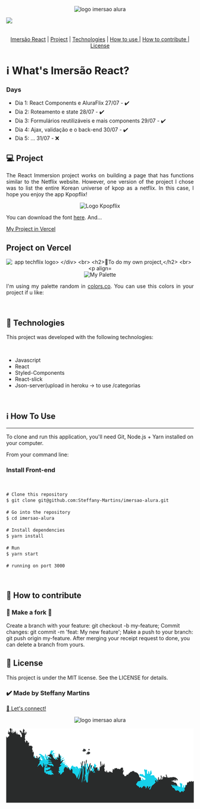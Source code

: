 


<p align="center"> 
  <img src="https://github.com/Steffany-Martins/techflix/blob/master/MyPalette/imersao-react-logo.1594044142.svg" alt="logo imersao alura" height="400">
  
  <div display="flex"><img src="https://img.shields.io/npm/l/node_module?color=green">

</div>
  
</p>

<br>
<div align="center">
<a href="#IR">Imersão React</a>   |  <a href="#Project">  Project</a>   |   <a href="#Tech"> Technologies</a>     |  <a href="#HowtoUse">  How to use </a>   | <a href="#HowtoContribute">   How to contribute </a>  | <a href="#License">   License </a>


</div>

<h1 id="IR">ℹ️ What's Imersão React?</h1>
<p align="justify"><p>

<h3>Days</h3>
<ul liststyle="none">
<li>Dia 1: React Components e AluraFlix 27/07 - ✔️</li>
<li>Dia 2: Roteamento e state 28/07 - ✔️</li>
<li>Dia 3: Formulários reutilizáveis e mais components 29/07 - ✔️</li>
<li>Dia 4: Ajax, validação e o back-end 30/07 - ✔️ </li>
<li>Dia 5: ... 31/07 - ❌ </li>
</ul>
<div>

<h2 id="Project">💻 Project</h2>

<p align="justify">The React Immersion project works on building a page that has functions similar to the Netflix website. However, one version of the project I chose was to list the entire Korean universe of kpop as a netflix. In this case, I hope you enjoy the app Kpopflix!</p>

<p align="center"> 
<img src="https://github.com/Steffany-Martins/techflix/blob/master/src/assets/Logo.png" with="200" height="200" alt="Logo Kpopflix">
</p>
<p align="justify">  You can download the font <a href=https://fontmeme.com/exo-font>here</a>. And...
  </p>
  <p>  <a href=https://techflix-mu.vercel.app/>My Project in Vercel </a>
</p>
  
 <h2>Project on Vercel</h2>
 <div align="center">
 <img src="https://github.com/Steffany-Martins/techflix/blob/master/MyPalette/React%20App%20(1).gif" alt="app techflix logo>
  </div>
<br>

 <h2>🌈To do my own project,</h2> <br>

  <p align="center"> 
<img src="https://github.com/Steffany-Martins/techflix/blob/master/MyPalette/Palette.png" with="500" height="200"  alt="My Palette">
<p align="justify">I'm using my palette random in <a href="https://coolors.co/">colors.co</a>. You can use this colors in your project if u like:</p>

</p>

</div>

<br>

<h2 id="Tech">🚀 Technologies</h2>
<p>This project was developed with the following technologies:</p>
<br>
<ul>
<li>Javascript</li>
<li>React</li>
<li>Styled-Components</li>
<li>React-slick</li>
 <li>Json-server(upload in heroku -> to use /categorias </li>
</ul>
<br>
<h2 id="HowtoUse">ℹ️ How To Use</h2>
<hr>
<p>To clone and run this application, you'll need Git, Node.js + Yarn installed on your computer.</p>

<p>From your command line:</p>


<h3>Install Front-end</h3>

<br>

```
# Clone this repository
$ git clone git@github.com:Steffany-Martins/imersao-alura.git

# Go into the repository
$ cd imersao-alura

# Install dependencies
$ yarn install

# Run
$ yarn start

# running on port 3000
```
<br>



<h2 id="HowtoContribute">🤔 How to contribute</h2>

<h3>🔀 Make a fork 🔀</h3>
Create a branch with your feature: git checkout -b my-feature;
Commit changes: git commit -m 'feat: My new feature';
Make a push to your branch: git push origin my-feature.
After merging your receipt request to done, you can delete a branch from yours.

<h2 id="License">📝 License </h2
<p>This project is under the MIT license. See the LICENSE for details.</p>

<h3>✔️ Made by Steffany Martins </h3> <a href="https://www.linkedin.com/in/steffanymartinssoares/">👋 Let's connect!</a>
<br>
<p align="center">
 <img src="https://github.com/Steffany-Martins/techflix/blob/master/MyPalette/imersao-react-logo.1594044142.svg" alt="logo imersao alura" height="100"/>
</p>
<img src="https://github.com/Steffany-Martins/imersao-alura/blob/master/MyPalette/footer.alura.png" alt="footer imersao alura" height="200px" width="100%" >
